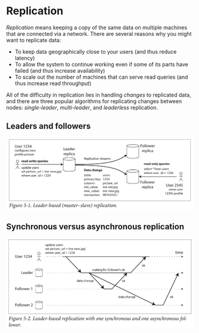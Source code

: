 # Replication

*Replication* means keeping a copy of the same data on multiple machines that are connected via a network. There are several
reasons why you might want to replicate data:
-  To keep data geographically close to your users (and thus reduce latency)
-  To allow the system to continue working even if some of its parts have failed (and thus increase availability)
-  To scale out the number of machines that can serve read queries (and thus increase read throughput)

All of the difficulty in replication lies in handling *changes* to replicated data, and there are three popular algorithms for replicating changes between nodes: *single-leader*, *multi-leader*, and *leaderless* replication.

## Leaders and followers
![leaders and followers](https://github.com/ustcljb/designing-data-intensive-applications/blob/master/leader_follower.png)

## Synchronous versus asynchronous replication
![synchronous versus asynchronous replication](https://github.com/ustcljb/designing-data-intensive-applications/blob/master/sync_async.png)
